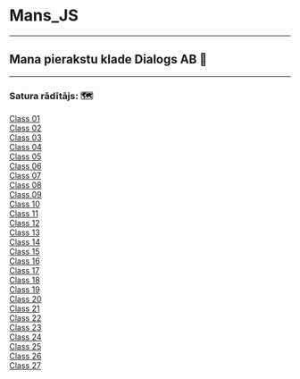 # Mans_JS
***
## Mana pierakstu klade Dialogs AB 📖
***
### Satura rādītājs: 🗺️

[Class 01]( https://github.com/zazturbo/Mans_JS/blob/472cd6e488ac916572acdc363637e951f24cab60/Class_01_20220502/README.md)  
[Class 02](https://github.com/zazturbo/Mans_JS/blob/d551d56aae12408308d4afe003012f36670c0e97/Class_02_20220509/README.md)  
[Class 03](https://github.com/zazturbo/Mans_JS/blob/d551d56aae12408308d4afe003012f36670c0e97/Class_03_20220516/README.md)    
[Class 04](https://github.com/zazturbo/Mans_JS/blob/d551d56aae12408308d4afe003012f36670c0e97/Class_04_20220523/readme.md)  
[Class 05](https://github.com/zazturbo/Mans_JS/blob/d551d56aae12408308d4afe003012f36670c0e97/Class_05_20220530/readme.md)    
[Class 06](https://github.com/zazturbo/Mans_JS/blob/d551d56aae12408308d4afe003012f36670c0e97/Class_06_20220601/readme.md)  
[Class 07](https://github.com/zazturbo/Mans_JS/blob/d551d56aae12408308d4afe003012f36670c0e97/Class_07_20220606/readme.md)  
[Class 08]()  
[Class 09](https://github.com/zazturbo/Mans_JS/blob/d551d56aae12408308d4afe003012f36670c0e97/Class_09_20220613/readme.md)  
[Class 10](https://github.com/zazturbo/Mans_JS/blob/d551d56aae12408308d4afe003012f36670c0e97/Class_10_20220615/readme.md)  
[Class 11](https://github.com/zazturbo/Mans_JS/blob/d551d56aae12408308d4afe003012f36670c0e97/Class_11_20220620/readme.md)    
[Class 12](https://github.com/zazturbo/Mans_JS/blob/d551d56aae12408308d4afe003012f36670c0e97/Class_12_20220627/readme.md)     
[Class 13](https://github.com/zazturbo/Mans_JS/blob/d551d56aae12408308d4afe003012f36670c0e97/Class_13_20220629/readme.md)  
[Class 14](https://github.com/zazturbo/Mans_JS/blob/d551d56aae12408308d4afe003012f36670c0e97/Class_14_20220704/readme.md)    
[Class 15](https://github.com/zazturbo/Mans_JS/blob/d551d56aae12408308d4afe003012f36670c0e97/Class_15_20220706/readme.md)    
[Class 16](https://github.com/zazturbo/Mans_JS/blob/d551d56aae12408308d4afe003012f36670c0e97/Class_16_20220711/readme.md)    
[Class 17](https://github.com/zazturbo/Mans_JS/blob/d551d56aae12408308d4afe003012f36670c0e97/Class_17_20220713/readme.md)    
[Class 18](https://github.com/zazturbo/Mans_JS/blob/d551d56aae12408308d4afe003012f36670c0e97/Class_18_20220718/readme.md)  
[Class 19](https://github.com/zazturbo/Mans_JS/blob/d551d56aae12408308d4afe003012f36670c0e97/Class_19_20220720/readme.md)  
[Class 20]()    
[Class 21]()  
[Class 22](https://github.com/zazturbo/Mans_JS/blob/d551d56aae12408308d4afe003012f36670c0e97/Class_22_20220815/readme.md)    
[Class 23](https://github.com/zazturbo/Mans_JS/blob/d551d56aae12408308d4afe003012f36670c0e97/Class_23_20220817/readme.md)  
[Class 24](https://github.com/zazturbo/Mans_JS/blob/d551d56aae12408308d4afe003012f36670c0e97/Class_24_20220822/readme.md)  
[Class 25](https://github.com/zazturbo/Mans_JS/blob/d551d56aae12408308d4afe003012f36670c0e97/Class_25_20220824/readme.md)    
[Class 26](https://github.com/zazturbo/Mans_JS/blob/d551d56aae12408308d4afe003012f36670c0e97/Class_26_20220829/readme.md)    
[Class 27](https://github.com/zazturbo/Mans_JS/blob/d551d56aae12408308d4afe003012f36670c0e97/Class_27_20220831/readme.md)  
